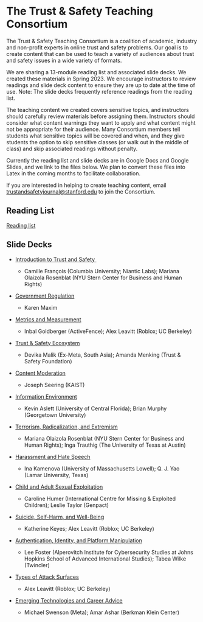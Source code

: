 The Trust & Safety Teaching Consortium 
=======================================

The Trust & Safety Teaching Consortium is a coalition of academic, industry and non-profit experts in online trust and safety problems. Our goal is to create content that can be used to teach a variety of audiences about trust and safety issues in a wide variety of formats.

We are sharing a 13-module reading list and associated slide decks. We created these materials in Spring 2023. We encourage instructors to review readings and slide deck content to ensure they are up to date at the time of use. Note: The slide decks frequently reference readings from the reading list.

The teaching content we created covers sensitive topics, and instructors should carefully review materials before assigning them. Instructors should consider what content warnings they want to apply and what content might not be appropriate for their audience. Many Consortium members tell students what sensitive topics will be covered and when, and they give students the option to skip sensitive classes (or walk out in the middle of class) and skip associated readings without penalty.

Currently the reading list and slide decks are in Google Docs and Google Slides, and we link to the files below. We plan to convert these files into Latex in the coming months to facilitate collaboration.

If you are interested in helping to create teaching content, email <trustandsafetyjournal@stanford.edu> to join the Consortium.

Reading List 
-------------

[Reading list](https://docs.google.com/document/d/179j30Z7TxB4b8r_6wPAcAXrJXctbTOqXRtSb-75UvsI/edit?usp=sharing)

Slide Decks
-----------

-   [Introduction to Trust and Safety ](https://docs.google.com/presentation/d/1eoN_M4G_Ice21JcivcrDJeaFJ1jtmmC-ynIM6TyAUJU/edit?usp=sharing)

    - Camille François (Columbia University; Niantic Labs); Mariana Olaizola Rosenblat (NYU Stern Center for Business and Human Rights)

-   [Government Regulation](https://docs.google.com/presentation/d/1hYz59aNMrl8NCRxDNwFzt7CL7TeKdDwXjqiq0pOHfrE/edit?usp=sharing) 

    - Karen Maxim

-   [Metrics and Measurement](https://docs.google.com/presentation/d/1KeKwltg6pmg5WHuUKLPaiNXfClF9qF8kOu08yVI0CpI/edit?usp=sharing)

    - Inbal Goldberger (ActiveFence); Alex Leavitt (Roblox; UC Berkeley)

-   [Trust & Safety Ecosystem](https://docs.google.com/presentation/d/1nMbpNDGmrqWrJrFm3QiPYrbuH7keYa4evJ33MEpq2sg/edit?usp=sharing)

    - Devika Malik (Ex-Meta, South Asia); Amanda Menking (Trust & Safety Foundation)

-   [Content Moderation](https://docs.google.com/presentation/d/1tzJUNB0fMNV5wQB0rjdc64slcNY_xHncZjPgyFm8huU/edit?usp=sharing)

    - Joseph Seering (KAIST)

-   [Information Environment](https://docs.google.com/presentation/d/1omOfvMQdYlbFa-6ji9s3vgAvj4N7AmgCo5INeQjfDzk/edit?usp=sharing)

    -  Kevin Aslett (University of Central Florida); Brian Murphy (Georgetown University) 

-   [Terrorism, Radicalization, and Extremism](https://docs.google.com/presentation/d/1ZPpSvbp0xC4q1KGkntliPrwuhJng65D7QPWC9apuXjw/edit?usp=sharing)

    -  Mariana Olaizola Rosenblat (NYU Stern Center for Business and Human Rights); Inga Trauthig (The University of Texas at Austin)

-   [Harassment and Hate Speech](https://docs.google.com/presentation/d/1NcWX0K9w16ijifVji554B3ElxtysNNXOaGcTpafr79o/edit?usp=sharing)

    - Ina Kamenova (University of Massachusetts Lowell); Q. J. Yao (Lamar University, Texas)

-   [Child and Adult Sexual Exploitation](https://docs.google.com/presentation/d/1WCbLjWgXPX-Lrfyw86C1oGQmvPMI-3iwpWLvPAiAdws/edit?usp=sharing)

    - Caroline Humer (International Centre for Missing & Exploited Children); Leslie Taylor (Genpact)

-   [Suicide, Self-Harm, and Well-Being](https://docs.google.com/presentation/d/1JKXChZgK2v4PEH-YZd1Y9GsysDBFO8MGN4nnggY1QdQ/edit?usp=sharing)

    -  Katherine Keyes; Alex Leavitt (Roblox; UC Berkeley)

-   [Authentication, Identity, and Platform Manipulation](https://docs.google.com/presentation/d/1--dh6a_eN-Y6lVobFU1d23uaVnwpRuDy_0zi1DohDqk/edit?usp=sharing)

    -  Lee Foster (Alperovitch Institute for Cybersecurity Studies at Johns Hopkins School of Advanced International Studies); Tabea Wilke (Twincler)

-   [Types of Attack Surfaces](https://docs.google.com/presentation/d/1uxQu10dDLH32U9kg-XC9gDUvGHP0dCg22LnInQAtjEU/edit?usp=sharing)

    -  Alex Leavitt (Roblox; UC Berkeley)

-   [Emerging Technologies and Career Advice](https://docs.google.com/presentation/d/1hQvHxJggiRwQHczaA9fL40V6GM44cOixqQ2S2OEsAhc/edit?usp=sharing)

    -  Michael Swenson (Meta); Amar Ashar (Berkman Klein Center)
